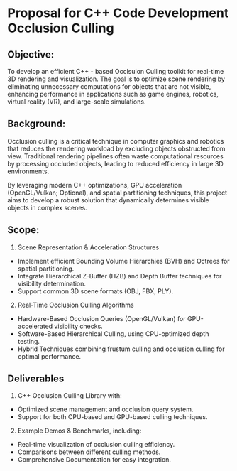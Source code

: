 # Proposal for C++ Code Development Occlusion Culling

## Objective:

To develop an efficient C++ - based Occlsuion Culling toolkit for real-time 3D rendering and visualization. The goal is to optimize scene rendering by eliminating unnecessary computations for objects that are not visible, enhancing performance in applications such as game engines, robotics, virtual reality (VR), and large-scale simulations.

## Background:

Occlusion culling is a critical technique in computer graphics and robotics that reduces the rendering workload by excluding objects obstructed from view. Traditional rendering pipelines often waste computational resources by processing occluded objects, leading to reduced efficiency in large 3D environments.

By leveraging modern C++ optimizations, GPU acceleration (OpenGL/Vulkan; Optional), and spatial partitioning techniques, this project aims to develop a robust solution that dynamically determines visible objects in complex scenes.

## Scope:
1. Scene Representation & Acceleration Structures
- Implement efficient Bounding Volume Hierarchies (BVH) and Octrees for spatial partitioning.
- Integrate Hierarchical Z-Buffer (HZB) and Depth Buffer techniques for visibility determination.
- Support common 3D scene formats (OBJ, FBX, PLY).
2. Real-Time Occlusion Culling Algorithms
- Hardware-Based Occlusion Queries (OpenGL/Vulkan) for GPU-accelerated visibility checks.
- Software-Based Hierarchical Culling, using CPU-optimized depth testing.
- Hybrid Techniques combining frustum culling and occlusion culling for optimal performance.

## Deliverables
1. C++ Occlusion Culling Library with:
- Optimized scene management and occlusion query system.
- Support for both CPU-based and GPU-based culling techniques.
2. Example Demos & Benchmarks, including:
- Real-time visualization of occlusion culling efficiency.
- Comparisons between different culling methods.
- Comprehensive Documentation for easy integration.
